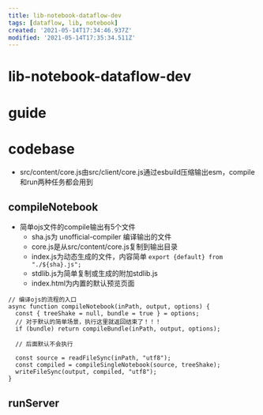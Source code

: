 ```yaml
---
title: lib-notebook-dataflow-dev
tags: [dataflow, lib, notebook]
created: '2021-05-14T17:34:46.937Z'
modified: '2021-05-14T17:35:34.511Z'
---
```


# lib-notebook-dataflow-dev

# guide

# codebase
- src/content/core.js由src/client/core.js通过esbuild压缩输出esm，compile和run两种任务都会用到

## compileNotebook

- 简单ojs文件的compile输出有5个文件
  - sha.js为 unofficial-compiler 编译输出的文件
  - core.js是从src/content/core.js复制到输出目录
  - index.js为动态生成的文件，内容简单 `export {default} from "./${sha}.js"; `
  - stdlib.js为简单复制或生成的附加stdlib.js
  - index.html为内置的默认预览页面

```JS
// 编译ojs的流程的入口
async function compileNotebook(inPath, output, options) {
  const { treeShake = null, bundle = true } = options;
  // 对于默认的简单场景，执行这里就返回结束了！！！
  if (bundle) return compileBundle(inPath, output, options);

  // 后面默认不会执行

  const source = readFileSync(inPath, "utf8");
  const compiled = compileSingleNotebook(source, treeShake);
  writeFileSync(output, compiled, "utf8");
}
```

## runServer
